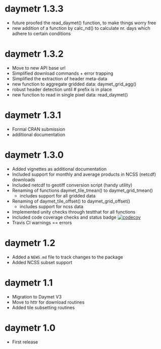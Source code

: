 # daymetr 1.3.3

* future proofed the read_daymet() function, to make things worry free
* new addition of a function by calc_nd() to calculate nr. days which adhere to certain conditions

# daymetr 1.3.2

* Move to new API base url
* Simplified download commands + error trapping
* Simplified the extraction of header meta-data
* new function to aggregate gridded data: daymet_grid_agg()
* robust header detection until # prefix is in place
* new function to read in single pixel data: read_daymet() 

# daymetr 1.3.1

* Formal CRAN submission
* additional documentation

# daymetr 1.3.0

* Added vignettes as additional documentation
* Included support for monthly and average products in NCSS (netcdf) downloads
* Included netcdf to geotiff conversion script (handy utility)
* Renaming of functions daymet_tile_tmean() to daymet_grid_tmean()
  - includes support for all gridded data
* Renaming of daymet_tile_offset() to daymet_grid_offset()
  - includes support for ncss data
* Implemented unity checks through testthat for all functions
* Included code coverage checks and status badge [![codecov](https://codecov.io/gh/khufkens/daymetr/branch/master/graph/badge.svg)](https://codecov.io/gh/khufkens/daymetr)
* Travis CI warnings == errors

# daymetr 1.2

* Added a `NEWS.md` file to track changes to the package
* Added NCSS subset support

# daymetr 1.1

* Migration to Daymet V3
* Move to httr for download routines
* Added tile subsetting routines

# daymetr 1.0

* First release